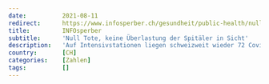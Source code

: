 ```yaml
---
date:          2021-08-11
redirect:      https://www.infosperber.ch/gesundheit/public-health/null-tote-keine-ueberlastung-der-spitaeler-in-sicht/
title:         INFOsperber
subtitle:      'Null Tote, keine Überlastung der Spitäler in Sicht'
description:   'Auf Intensivstationen liegen schweizweit wieder 72 Covid-Patienten und die Zahl der positiv Getesteten nimmt wieder leicht zu.'
country:       [CH]
categories:    [Zahlen]
tags:          []
---
```

